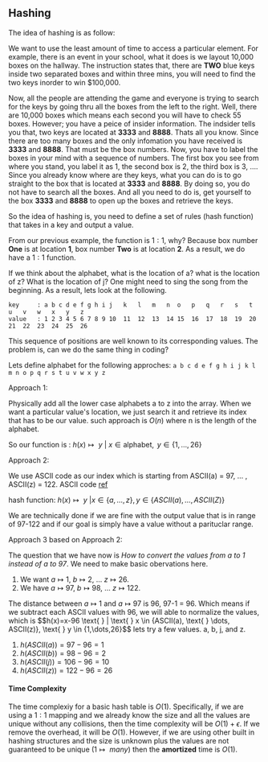 ## Hashing

The idea of hashing is as follow: 

We want to use the least amount of time to access a particular element. For example, there is an event in your school, what it does is we layout 10,000 boxes on the hallway. The instruction states that, there are **TWO** blue keys inside two separated boxes and within three mins, you will need to
find the two keys inorder to win \$100,000. 


Now, all the people are attending the game and everyone is trying to search for the keys by going thru all the boxes from the left to the right. Well, there are 10,000 boxes which means each second you will have to check 55 boxes. However; you have a peice of insider information. The indsider
tells you that, two keys are located at **3333** and **8888**. Thats all you know. Since there are too many boxes and the only infomation you have received is **3333** and **8888**. That must be the box numbers. Now, you have to label the boxes in your mind with a sequence of numbers. The
first box you see from where you stand, you label it as 1, the second box is 2, the third box is 3, $\dots$. Since you already know where are they keys, what you can do is to go straight to the box that is located at **3333** and **8888**. By doing so, you do not have to search all the boxes. And
all you need to do is, get yourself to the box **3333** and **8888** to open up the boxes and retrieve the keys. 

So the idea of hashing is, you need to define a set of rules (hash function) that takes in a key and output a value. 

From our previous example, the function is $1:1$, why? Because box number **One** is at location **1**, box number **Two** is at location **2**. As a result, we do have a $1:1$ function. 

If we think about the alphabet, what is the location of a? what is the location of z? What is the location of j? One might need to sing the song from the beginning. As a result, lets look at the following.
```
key     : a b c d e f g h i j	k   l	m   n  o   p   q   r   s   t   u   v   w   x   y   z
value   : 1 2 3 4 5 6 7 8 9 10	11  12  13  14 15  16  17  18  19  20  21  22  23  24  25  26
```

This sequence of positions are well known to its corresponding values. The problem is, can we do the same thing in coding? 

Lets define alphabet for the following approches: ```a b c d e f g h i j k l m n o p q r s t u v w x y z```

Approach 1:

Physically add all the lower case alphabets a to z into the array. When we want a particular value's location, we just search it and retrieve its index that has to be our value. such approach is $O(n)$ where n is the length of the alphabet. 

So our function is : $h(x) \mapsto \text{ }  y \text{ }  | \text{ }  x \in \text{alphabet}, \text{ } y \in \{1,\dots,26\}$ 

Approach 2: 

We use ASCII code as our index which is starting from ASCII(a) = 97, ... , ASCII(z) = 122. ASCII code [ref](https://www.asciitable.com) 

hash function: $h(x) \mapsto \text{ } y \text{ } | x \in \{a, \dots ,z\}, y \in \{ASCII(a), \dots , ASCII(Z)\}$ 

We are technically done if we are fine with the output value that is in range of 97-122 and if our goal is simply have a value without a parituclar range.

Approach 3 based on Approach 2:

The question that we have now is $\textit{How to convert the values from a to 1 instead of a to 97}$. We need to make basic obervations here. 

1. We want $a\mapsto 1$, $b\mapsto 2$, ... $z \mapsto 26$. 
2. We have $a\mapsto 97$, $b\mapsto 98$, ... $z \mapsto 122$. 

The distance between $a\mapsto 1$ and $a\mapsto 97$ is 96, 97-1 = 96. Which means if we subtract each ASCII values with 96, we will able to normalize the values, which is 
$$h(x)=x-96 \text{ } | \text{ } x \in \{ASCII(a), \text{ } \dots, ASCII(z)\}, \text{ } y \in \{1,\dots,26}$$
lets try a few values. a, b, j, and z.
1. $h(ASCII(a)) = 97-96 = 1$
2. $h(ASCII(b)) = 98-96 = 2$
3. $h(ASCII(j)) = 106-96 = 10$
4. $h(ASCII(z)) = 122-96 = 26$

#### Time Complexity

The time complexiy for a basic hash table is $O(1)$. Specifically, if we are using a $1:1$ mapping and we already know the size and all the values are unique without any collisions, then the time complexity will be $O(1)+\epsilon$. If we remove the overhead, it will be $O(1)$. However, if we are
using other built in hashing structures and the size is unknown plus the values are not guaranteed to be unique ($1\mapsto \textit{ many})$ then the **amortized** time is $O(1)$.
